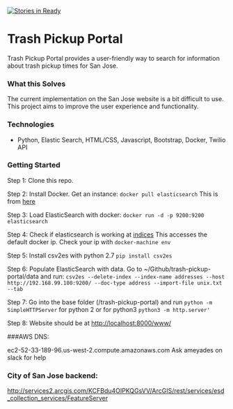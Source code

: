 [![Stories in Ready](https://badge.waffle.io/codeforsanjose/trash-pickup-portal.png?label=ready&title=Ready)](https://waffle.io/codeforsanjose/trash-pickup-portal)
# Trash Pickup Portal

Trash Pickup Portal provides a user-friendly way to search for information about trash pickup times for San Jose.

### What this Solves
The current implementation on the San Jose website is a bit difficult to use. This project aims to improve the user experience and functionality.

### Technologies

* Python, Elastic Search, HTML/CSS, Javascript, Bootstrap, Docker, Twilio API

### Getting Started

Step 1: Clone this repo.  

Step 2: Install Docker.  Get an instance: `docker pull elasticsearch`
This is from [here](https://github.com/dockerfile/elasticsearch)

Step 3: Load ElasticSearch with docker: `docker run -d -p 9200:9200 elasticsearch`

Step 4: Check if elasticsearch is working at [indices](http://192.168.99.100:9200/_cat/indices?v)
This accesses the default docker ip.  Check your ip with `docker-machine env`

Step 5: Install csv2es with python 2.7 `pip install csv2es`

Step 6: Populate ElasticSearch with data.  Go to ~/Github/trash-pickup-portal/data and run:
`csv2es --delete-index --index-name addresses --host http://192.168.99.100:9200/ --doc-type address --import-file unix.txt --tab`

Step 7: Go into the base folder (/trash-pickup-portal) and run `python -m SimpleHTTPServer` for python 2 or for python3 `python3 -m http.server'`

Step 8: Website should be at [http://localhost:8000/www/](http://localhost:8000/www/)

###AWS DNS:

ec2-52-33-189-96.us-west-2.compute.amazonaws.com
Ask ameyades on slack for help

### City of San Jose backend:
http://services2.arcgis.com/KCFBdu4OIPKQGsVV/ArcGIS/rest/services/esd_collection_services/FeatureServer
